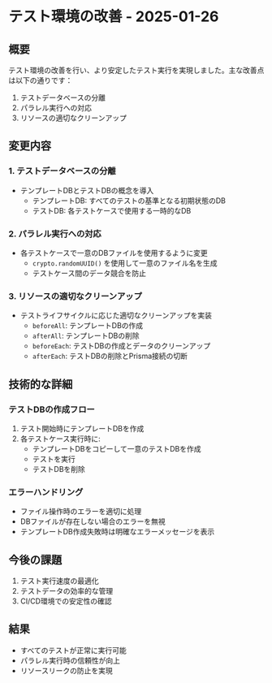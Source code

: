 # テスト環境の改善 - 2025-01-26

## 概要

テスト環境の改善を行い、より安定したテスト実行を実現しました。主な改善点は以下の通りです：

1. テストデータベースの分離
2. パラレル実行への対応
3. リソースの適切なクリーンアップ

## 変更内容

### 1. テストデータベースの分離

- テンプレートDBとテストDBの概念を導入
  - テンプレートDB: すべてのテストの基準となる初期状態のDB
  - テストDB: 各テストケースで使用する一時的なDB

### 2. パラレル実行への対応

- 各テストケースで一意のDBファイルを使用するように変更
  - `crypto.randomUUID()` を使用して一意のファイル名を生成
  - テストケース間のデータ競合を防止

### 3. リソースの適切なクリーンアップ

- テストライフサイクルに応じた適切なクリーンアップを実装
  - `beforeAll`: テンプレートDBの作成
  - `afterAll`: テンプレートDBの削除
  - `beforeEach`: テストDBの作成とデータのクリーンアップ
  - `afterEach`: テストDBの削除とPrisma接続の切断

## 技術的な詳細

### テストDBの作成フロー

1. テスト開始時にテンプレートDBを作成
2. 各テストケース実行時に:
   - テンプレートDBをコピーして一意のテストDBを作成
   - テストを実行
   - テストDBを削除

### エラーハンドリング

- ファイル操作時のエラーを適切に処理
- DBファイルが存在しない場合のエラーを無視
- テンプレートDB作成失敗時は明確なエラーメッセージを表示

## 今後の課題

1. テスト実行速度の最適化
2. テストデータの効率的な管理
3. CI/CD環境での安定性の確認

## 結果

- すべてのテストが正常に実行可能
- パラレル実行時の信頼性が向上
- リソースリークの防止を実現 